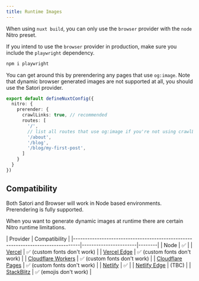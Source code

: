 ```yaml
---
title: Runtime Images
---
```


When using `nuxt build`, you can only use the `browser` provider with the `node` Nitro preset.

If you intend to use the `browser` provider in production, make sure you include the `playwright` dependency.

  ```bash
  npm i playwright
  ```

You can get around this by prerendering any pages that use `og:image`. Note that dynamic browser generated images are not supported at all,
you should use the Satori provider.


```ts
export default defineNuxtConfig({
  nitro: {
    prerender: {
      crawlLinks: true, // recommended
      routes: [
        '/',
        // list all routes that use og:image if you're not using crawlLinks
        '/about',
        '/blog',
        '/blog/my-first-post',
      ]
    }
  }
})
```


## Compatibility

Both Satori and Browser will work in Node based environments. Prerendering is fully supported.

When you want to generate dynamic images at runtime there are certain Nitro runtime limitations.

| Provider                                                                        | Compatibility                 |
|---------------------------------------------------------------------------------|-----------------------|--------|
| Node                                                                            | ✅                     |
| [Vercel](https://nuxt-og-image-playground.vercel.app/)                          | ✅ (custom fonts don't work)                    |
| [Vercel Edge](https://nuxt-og-image-playground-gkdt.vercel.app/)                | ✅ (custom fonts don't work)                   |
| [Cloudflare Workers](https://playground.harlanzw.workers.dev/)                 | ✅ (custom fonts don't work)                    |
| [Cloudflare Pages](https://nuxt-og-image-playground.pages.dev/)                 | ✅ (custom fonts don't work)                    |
| [Netlify](https://nuxt-og-image-playground-netlify.netlify.app/)                | ✅                     |
| [Netlify Edge](https://nuxt-og-image-playground-netlify-edge.netlify.app/)      | (TBC)                |
| [StackBlitz](https://stackblitz.com/edit/nuxt-starter-pxs3wk?file=package.json) | ✅ (emojis don't work) |
